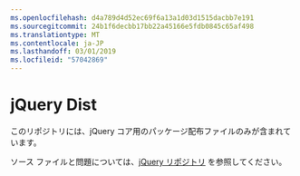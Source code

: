 ```yaml
---
ms.openlocfilehash: d4a789d4d52ec69f6a13a1d03d1515dacbb7e191
ms.sourcegitcommit: 24b1f6decbb17bb22a45166e5fdb0845c65af498
ms.translationtype: MT
ms.contentlocale: ja-JP
ms.lasthandoff: 03/01/2019
ms.locfileid: "57042869"
---
```

# <a name="jquery-dist"></a>jQuery Dist

このリポジトリには、jQuery コア用のパッケージ配布ファイルのみが含まれています。

ソース ファイルと問題については、[jQuery リポジトリ](https://github.com/jquery/jquery) を参照してください。
